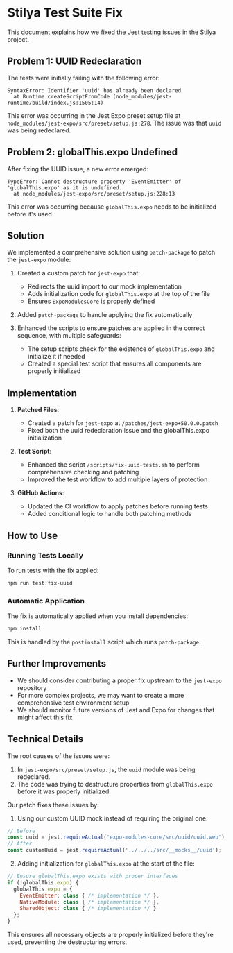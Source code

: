 # Stilya Test Suite Fix

This document explains how we fixed the Jest testing issues in the Stilya project.

## Problem 1: UUID Redeclaration

The tests were initially failing with the following error:

```
SyntaxError: Identifier 'uuid' has already been declared
  at Runtime.createScriptFromCode (node_modules/jest-runtime/build/index.js:1505:14)
```

This error was occurring in the Jest Expo preset setup file at `node_modules/jest-expo/src/preset/setup.js:278`. The issue was that `uuid` was being redeclared.

## Problem 2: globalThis.expo Undefined

After fixing the UUID issue, a new error emerged:

```
TypeError: Cannot destructure property 'EventEmitter' of 'globalThis.expo' as it is undefined.
  at node_modules/jest-expo/src/preset/setup.js:228:13
```

This error was occurring because `globalThis.expo` needs to be initialized before it's used.

## Solution

We implemented a comprehensive solution using `patch-package` to patch the `jest-expo` module:

1. Created a custom patch for `jest-expo` that:
   - Redirects the uuid import to our mock implementation
   - Adds initialization code for `globalThis.expo` at the top of the file
   - Ensures `ExpoModulesCore` is properly defined

2. Added `patch-package` to handle applying the fix automatically

3. Enhanced the scripts to ensure patches are applied in the correct sequence, with multiple safeguards:
   - The setup scripts check for the existence of `globalThis.expo` and initialize it if needed
   - Created a special test script that ensures all components are properly initialized 

## Implementation

1. **Patched Files**: 
   - Created a patch for `jest-expo` at `/patches/jest-expo+50.0.0.patch` 
   - Fixed both the uuid redeclaration issue and the globalThis.expo initialization

2. **Test Script**: 
   - Enhanced the script `/scripts/fix-uuid-tests.sh` to perform comprehensive checking and patching
   - Improved the test workflow to add multiple layers of protection

3. **GitHub Actions**: 
   - Updated the CI workflow to apply patches before running tests
   - Added conditional logic to handle both patching methods

## How to Use

### Running Tests Locally

To run tests with the fix applied:

```bash
npm run test:fix-uuid
```

### Automatic Application

The fix is automatically applied when you install dependencies:

```bash
npm install
```

This is handled by the `postinstall` script which runs `patch-package`.

## Further Improvements

- We should consider contributing a proper fix upstream to the `jest-expo` repository
- For more complex projects, we may want to create a more comprehensive test environment setup
- We should monitor future versions of Jest and Expo for changes that might affect this fix

## Technical Details

The root causes of the issues were:

1. In `jest-expo/src/preset/setup.js`, the `uuid` module was being redeclared.
2. The code was trying to destructure properties from `globalThis.expo` before it was properly initialized.

Our patch fixes these issues by:

1. Using our custom UUID mock instead of requiring the original one:
```javascript
// Before
const uuid = jest.requireActual('expo-modules-core/src/uuid/uuid.web');
// After
const customUuid = jest.requireActual('../../../src/__mocks__/uuid');
```

2. Adding initialization for `globalThis.expo` at the start of the file:
```javascript
// Ensure globalThis.expo exists with proper interfaces
if (!globalThis.expo) {
  globalThis.expo = {
    EventEmitter: class { /* implementation */ },
    NativeModule: class { /* implementation */ },
    SharedObject: class { /* implementation */ }
  };
}
```

This ensures all necessary objects are properly initialized before they're used, preventing the destructuring errors.
